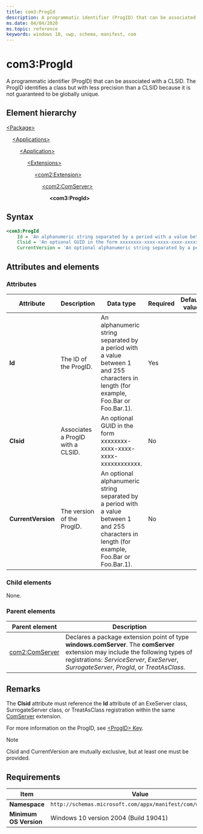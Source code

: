 ```yaml
---
title: com3:ProgId
description: A programmatic identifier (ProgID) that can be associated with a CLSID (com3:ProgId).
ms.date: 04/04/2020
ms.topic: reference
keywords: windows 10, uwp, schema, manifest, com
---
```


# com3:ProgId

A programmatic identifier (ProgID) that can be associated with a CLSID. The ProgID identifies a class but with less precision than a CLSID because it is not guaranteed to be globally unique.

## Element hierarchy

[\<Package\>](element-package.md)

&nbsp;&nbsp;&nbsp;&nbsp;[\<Applications\>](element-applications.md)

&nbsp;&nbsp;&nbsp;&nbsp; &nbsp;&nbsp;&nbsp;&nbsp;[\<Application\>](element-application.md)

&nbsp;&nbsp;&nbsp;&nbsp; &nbsp;&nbsp;&nbsp;&nbsp; &nbsp;&nbsp;&nbsp;&nbsp;[\<Extensions\>](element-1-extensions.md)

&nbsp;&nbsp;&nbsp;&nbsp; &nbsp;&nbsp;&nbsp;&nbsp; &nbsp;&nbsp;&nbsp;&nbsp; &nbsp;&nbsp;&nbsp;&nbsp;[\<com2:Extension\>](element-com2-extension.md)

&nbsp;&nbsp;&nbsp;&nbsp; &nbsp;&nbsp;&nbsp;&nbsp; &nbsp;&nbsp;&nbsp;&nbsp; &nbsp;&nbsp;&nbsp;&nbsp; &nbsp;&nbsp;&nbsp;&nbsp;[\<com2:ComServer\>](element-com2-comserver.md)

&nbsp;&nbsp;&nbsp;&nbsp; &nbsp;&nbsp;&nbsp;&nbsp; &nbsp;&nbsp;&nbsp;&nbsp; &nbsp;&nbsp;&nbsp;&nbsp; &nbsp;&nbsp;&nbsp;&nbsp; &nbsp;&nbsp;&nbsp;&nbsp;**\<com3:ProgId\>**

## Syntax

```xml
<com3:ProgId 
    Id = 'An alphanumeric string separated by a period with a value between 1 and 255 characters in length (for example, Foo.Bar or Foo.Bar.1).'
    Clsid = 'An optional GUID in the form xxxxxxxx-xxxx-xxxx-xxxx-xxxxxxxxxxxx.'
    CurrentVersion = 'An optional alphanumeric string separated by a period with a value between 1 and 255 characters in length (for example, Foo.Bar or Foo.Bar.1).' />
```

## Attributes and elements

### Attributes

| Attribute | Description | Data type | Required | Default value |
|-|-|-|-|-|
| **Id** | The ID of the ProgID. | An alphanumeric string separated by a period with a value between 1 and 255 characters in length (for example, Foo.Bar or Foo.Bar.1). | Yes |  |
| **Clsid** | Associates a ProgID with a CLSID. | An optional GUID in the form xxxxxxxx-xxxx-xxxx-xxxx-xxxxxxxxxxxx. | No |  |
| **CurrentVersion** | The version of the ProgID. | An optional alphanumeric string separated by a period with a value between 1 and 255 characters in length (for example, Foo.Bar or Foo.Bar.1). | No |  |

### Child elements

None.

### Parent elements

| Parent element | Description |
|-|-|
| [com2:ComServer](element-com2-comserver.md) | Declares a package extension point of type **windows.comServer**. The **comServer** extension may include the following types of registrations: *ServiceServer*, *ExeServer*, *SurrogateServer*, *ProgId*, or *TreatAsClass*. |

## Remarks

The **Clsid** attribute must reference the **Id** attribute of an ExeServer class, SurrogateServer class, or TreatAsClass registration within the same [ComServer](element-com-comserver.md) extension.

For more information on the ProgID, see [\<ProgID\> Key](/windows/win32/com/-progid--key).

> [!NOTE]
> Clsid and CurrentVersion are mutually exclusive, but at least one must be provided.

## Requirements

| Item | Value |
|--|--|
| **Namespace** | `http://schemas.microsoft.com/appx/manifest/com/windows10/3` |
| **Minimum OS Version** | Windows 10 version 2004 (Build 19041) |
